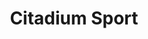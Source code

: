 ---
title: "Citadium Sport"
url: /ciudad-autonoma-de-buenos-aires/citadium-sport/
shop: Allgemein
---